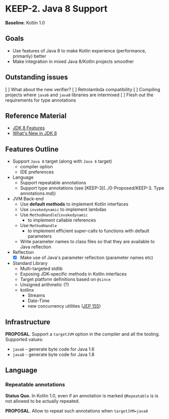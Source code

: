 # KEEP-2. Java 8 Support

**Baseline**: Kotlin 1.0

## Goals

- Use features of Java 8 to make Kotlin experience (performance, primarily) better
- Make integration in mixed Java 8/Kotlin projects smoother
 
## Outstanding issues
 
[ ] What about the new verifier?
[ ] Retrolambda compatibility
[ ] Compiling projects where `java6` and `java8` libraries are intermixed
[ ] Flesh out the requirements for type annotations
 
## Reference Material

- [JDK 8 Features](http://openjdk.java.net/projects/jdk8/features)
- [What's New in JDK 8](http://www.oracle.com/technetwork/java/javase/8-whats-new-2157071.html)

## Features Outline

* Support `Java 8` target (along with `Java 6` target)
    * compiler option
    * IDE preferences
* Language
    * Support repeatable annotations
    * Support type annotations (see [KEEP-3](../0-Proposed/KEEP-3. Type annotations.md))
* JVM Back-end
    * Use **default methods** to implement Kotlin interfaces
    * Use `invokedynamic` to implement lambdas
    * Use `MethodHandle`/`invokedynamic`
        * to implement callable references
    * Use `MethodHandle`
        * to implement efficient super-calls to functions with default parameters
    * Write parameter names to class files so that they are available to Java reflection
* Reflection
    * [x] Make use of Java's parameter reflection (parameter names etc)
* Standard Library
    * Multi-targeted stdlib
    * Exposing JDK-specific methods in Kotlin interfaces
    * Target platform definitions based on `@since`
    * Unsigned arithmetic (?)
    * kotlinx
        * Streams
        * Date-Time
        * new concurrency utilities ([JEP 155](http://openjdk.java.net/jeps/155))

## Infrastructure

**PROPOSAL**. Support a `targetJVM` option in the compiler and all the tooling. Supported values:
- `java6` - generate byte code for Java 1.6
- `java8` - generate byte code for Java 1.8 

## Language

### Repeatable annotations

**Status Quo**. In Kotlin 1.0, even if an annotation is marked `@Repeatable` is is not allowed to be actually repeated.
  
**PROPOSAL**. Allow to repeat such annotations when `targetJVM=java8`
  

